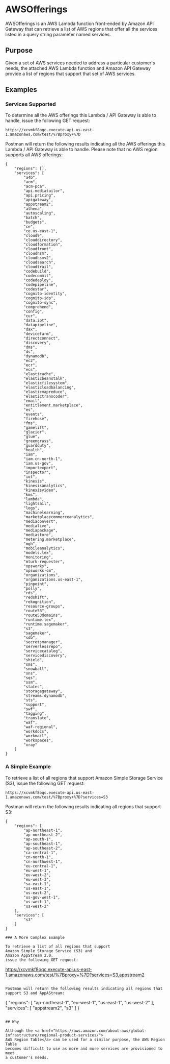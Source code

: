 # AWSOfferings

AWSOfferings is an AWS Lambda function front-ended by Amazon API Gateway that 
can retrieve a list of AWS regions that offer all the services listed in a 
query string parameter named services.  

## Purpose

Given a set of AWS services needed to address a particular customer's needs, 
the attached AWS Lambda function and Amazon API Gateway provide a list of 
regions that support that set of AWS services.

## Examples

### Services Supported

To determine all the AWS offerings this Lambda / API Gateway is able to handle,
issue the following GET request:

```
https://xcvmkf8oqc.execute-api.us-east-1.amazonaws.com/test/%7Bproxy+%7D
```

Postman will return the following results indicating all the AWS offerings 
this Lambda / API Gateway is able to handle. Please note that no AWS region 
supports all AWS offerings:

```
{
    "regions": [],
    "services": [
        "a4b",
        "acm",
        "acm-pca",
        "api.mediatailor",
        "api.pricing",
        "apigateway",
        "appstream2",
        "athena",
        "autoscaling",
        "batch",
        "budgets",
        "ce",
        "ce.us-east-1",
        "cloud9",
        "clouddirectory",
        "cloudformation",
        "cloudfront",
        "cloudhsm",
        "cloudhsmv2",
        "cloudsearch",
        "cloudtrail",
        "codebuild",
        "codecommit",
        "codedeploy",
        "codepipeline",
        "codestar",
        "cognito-identity",
        "cognito-idp",
        "cognito-sync",
        "comprehend",
        "config",
        "cur",
        "data.iot",
        "datapipeline",
        "dax",
        "devicefarm",
        "directconnect",
        "discovery",
        "dms",
        "ds",
        "dynamodb",
        "ec2",
        "ecr",
        "ecs",
        "elasticache",
        "elasticbeanstalk",
        "elasticfilesystem",
        "elasticloadbalancing",
        "elasticmapreduce",
        "elastictranscoder",
        "email",
        "entitlement.marketplace",
        "es",
        "events",
        "firehose",
        "fms",
        "gamelift",
        "glacier",
        "glue",
        "greengrass",
        "guardduty",
        "health",
        "iam",
        "iam.cn-north-1",
        "iam.us-gov",
        "importexport",
        "inspector",
        "iot",
        "kinesis",
        "kinesisanalytics",
        "kinesisvideo",
        "kms",
        "lambda",
        "lightsail",
        "logs",
        "machinelearning",
        "marketplacecommerceanalytics",
        "mediaconvert",
        "medialive",
        "mediapackage",
        "mediastore",
        "metering.marketplace",
        "mgh",
        "mobileanalytics",
        "models.lex",
        "monitoring",
        "mturk-requester",
        "opsworks",
        "opsworks-cm",
        "organizations",
        "organizations.us-east-1",
        "pinpoint",
        "polly",
        "rds",
        "redshift",
        "rekognition",
        "resource-groups",
        "route53",
        "route53domains",
        "runtime.lex",
        "runtime.sagemaker",
        "s3",
        "sagemaker",
        "sdb",
        "secretsmanager",
        "serverlessrepo",
        "servicecatalog",
        "servicediscovery",
        "shield",
        "sms",
        "snowball",
        "sns",
        "sqs",
        "ssm",
        "states",
        "storagegateway",
        "streams.dynamodb",
        "sts",
        "support",
        "swf",
        "tagging",
        "translate",
        "waf",
        "waf-regional",
        "workdocs",
        "workmail",
        "workspaces",
        "xray"
    ]
}
```

### A Simple Example

To retrieve a list of all regions that support 
Amazon Simple Storage Service (S3), 
issue the following GET request:

```
https://xcvmkf8oqc.execute-api.us-east-1.amazonaws.com/test/%7Bproxy+%7D?services=S3
```

Postman will return the following results indicating all regions that 
support S3:

```
{
    "regions": [
        "ap-northeast-1",
        "ap-northeast-2",
        "ap-south-1",
        "ap-southeast-1",
        "ap-southeast-2",
        "ca-central-1",
        "cn-north-1",
        "cn-northwest-1",
        "eu-central-1",
        "eu-west-1",
        "eu-west-2",
        "eu-west-3",
        "sa-east-1",
        "us-east-1",
        "us-east-2",
        "us-gov-west-1",
        "us-west-1",
        "us-west-2"
    ],
    "services": [
        "s3"
    ]
}
```

```
### A More Complex Example

To retrieve a list of all regions that support 
Amazon Simple Storage Service (S3) and
Amazon AppStream 2.0, 
issue the following GET request:

```
https://xcvmkf8oqc.execute-api.us-east-1.amazonaws.com/test/%7Bproxy+%7D?services=S3,appstream2
```

Postman will return the following results indicating all regions that 
support S3 and AppAStream:

```
{
    "regions": [
        "ap-northeast-1",
        "eu-west-1",
        "us-east-1",
        "us-west-2"
    ],
    "services": [
        "appstream2",
        "s3"
    ]
}
```

## Why

Although the <a href="https://aws.amazon.com/about-aws/global-infrastructure/regional-product-services/">
AWS Region Table</a> can be used for a similar purpose, the AWS Region Table 
becomes difficult to use as more and more services are provisioned to meet
a customer's needs.